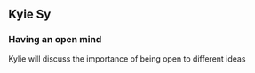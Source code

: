 ## Kyie Sy

### Having an open mind

Kylie will discuss the importance of being open to different ideas
